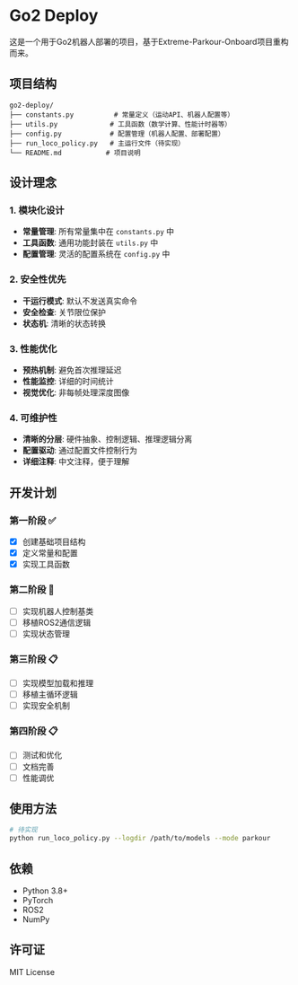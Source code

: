 # Go2 Deploy

这是一个用于Go2机器人部署的项目，基于Extreme-Parkour-Onboard项目重构而来。

## 项目结构

```
go2-deploy/
├── constants.py          # 常量定义（运动API、机器人配置等）
├── utils.py             # 工具函数（数学计算、性能计时器等）
├── config.py            # 配置管理（机器人配置、部署配置）
├── run_loco_policy.py   # 主运行文件（待实现）
└── README.md           # 项目说明
```

## 设计理念

### 1. 模块化设计
- **常量管理**: 所有常量集中在 `constants.py` 中
- **工具函数**: 通用功能封装在 `utils.py` 中
- **配置管理**: 灵活的配置系统在 `config.py` 中

### 2. 安全性优先
- **干运行模式**: 默认不发送真实命令
- **安全检查**: 关节限位保护
- **状态机**: 清晰的状态转换

### 3. 性能优化
- **预热机制**: 避免首次推理延迟
- **性能监控**: 详细的时间统计
- **视觉优化**: 非每帧处理深度图像

### 4. 可维护性
- **清晰的分层**: 硬件抽象、控制逻辑、推理逻辑分离
- **配置驱动**: 通过配置文件控制行为
- **详细注释**: 中文注释，便于理解

## 开发计划

### 第一阶段 ✅
- [x] 创建基础项目结构
- [x] 定义常量和配置
- [x] 实现工具函数

### 第二阶段 🔄
- [ ] 实现机器人控制基类
- [ ] 移植ROS2通信逻辑
- [ ] 实现状态管理

### 第三阶段 📋
- [ ] 实现模型加载和推理
- [ ] 移植主循环逻辑
- [ ] 实现安全机制

### 第四阶段 📋
- [ ] 测试和优化
- [ ] 文档完善
- [ ] 性能调优

## 使用方法

```bash
# 待实现
python run_loco_policy.py --logdir /path/to/models --mode parkour
```

## 依赖

- Python 3.8+
- PyTorch
- ROS2
- NumPy

## 许可证

MIT License 